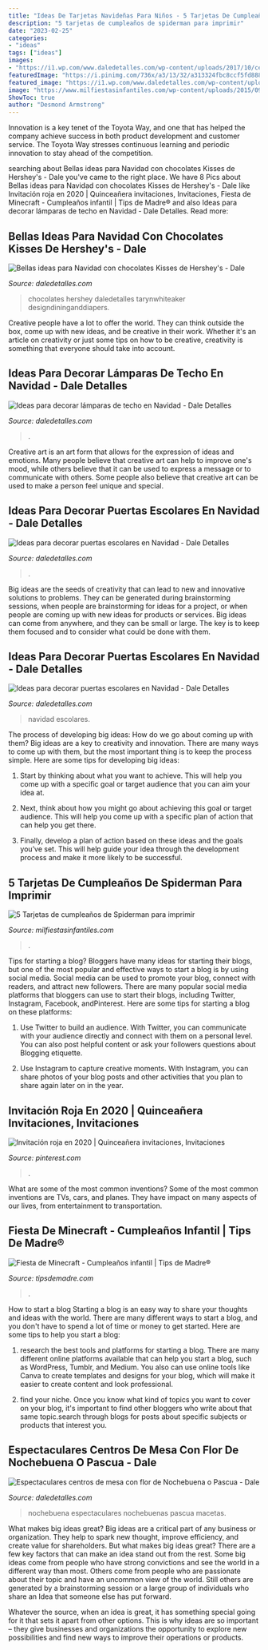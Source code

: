 ```yaml
---
title: "Ideas De Tarjetas Navideñas Para Niños - 5 Tarjetas De Cumpleaños De Spiderman Para Imprimir"
description: "5 tarjetas de cumpleaños de spiderman para imprimir"
date: "2023-02-25"
categories:
- "ideas"
tags: ["ideas"]
images:
- "https://i1.wp.com/www.daledetalles.com/wp-content/uploads/2017/10/centro-de-mesa-con-noche-buena10.jpg"
featuredImage: "https://i.pinimg.com/736x/a3/13/32/a313324fbc8ccf5fd8885df2d54a6867.jpg"
featured_image: "https://i1.wp.com/www.daledetalles.com/wp-content/uploads/2017/10/centro-de-mesa-con-noche-buena10.jpg"
image: "https://www.milfiestasinfantiles.com/wp-content/uploads/2015/09/foto-de-e-hombre-arana.jpg"
ShowToc: true
author: "Desmond Armstrong"
---
```



Innovation is a key tenet of the Toyota Way, and one that has helped the company achieve success in both product development and customer service. The Toyota Way stresses continuous learning and periodic innovation to stay ahead of the competition.

	

		
searching about Bellas ideas para Navidad con chocolates Kisses de Hershey&#039;s - Dale you've came to the right place. We have 8 Pics about Bellas ideas para Navidad con chocolates Kisses de Hershey&#039;s - Dale like Invitación roja en 2020 | Quinceañera invitaciones, Invitaciones, Fiesta de Minecraft - Cumpleaños infantil | Tips de Madre® and also Ideas para decorar lámparas de techo en Navidad - Dale Detalles. Read more:
		
    
## Bellas Ideas Para Navidad Con Chocolates Kisses De Hershey&#039;s - Dale

<img loading=lazy src="https://i2.wp.com/www.daledetalles.com/wp-content/uploads/2016/09/decoracion-con-kisses13.jpg?resize=661%2C924" onerror="this.onerror=null;this.src='https://tse1.mm.bing.net/th?id=OIP.3upEtPhYmwWQhzVy5ORcVgHaKW&amp;pid=15.1';" alt="Bellas ideas para Navidad con chocolates Kisses de Hershey&#039;s - Dale">

_Source: daledetalles.com_

>chocolates hershey daledetalles tarynwhiteaker designdininganddiapers. 

	

Creative people have a lot to offer the world. They can think outside the box, come up with new ideas, and be creative in their work. Whether it's an article on creativity or just some tips on how to be creative, creativity is something that everyone should take into account.

    
## Ideas Para Decorar Lámparas De Techo En Navidad - Dale Detalles

<img loading=lazy src="https://i1.wp.com/www.daledetalles.com/wp-content/uploads/2016/11/Ideas-para-decorar-lamparas-de-techo-en-Navidad4.jpg" onerror="this.onerror=null;this.src='https://tse3.mm.bing.net/th?id=OIP.AyScxtwR1qRmmigTha8XTwAAAA&amp;pid=15.1';" alt="Ideas para decorar lámparas de techo en Navidad - Dale Detalles">

_Source: daledetalles.com_

>. 

	

Creative art is an art form that allows for the expression of ideas and emotions. Many people believe that creative art can help to improve one's mood, while others believe that it can be used to express a message or to communicate with others. Some people also believe that creative art can be used to make a person feel unique and special.

    
## Ideas Para Decorar Puertas Escolares En Navidad - Dale Detalles

<img loading=lazy src="https://i2.wp.com/www.daledetalles.com/wp-content/uploads/2017/10/Idea-para-decorar-puertas-escolares-en-Navidad2.jpg?resize=550%2C807" onerror="this.onerror=null;this.src='https://tse3.mm.bing.net/th?id=OIP.H5NqQZuh9PdbNTkctRNqVQHaK3&amp;pid=15.1';" alt="Ideas para decorar puertas escolares en Navidad - Dale Detalles">

_Source: daledetalles.com_

>. 

	

Big ideas are the seeds of creativity that can lead to new and innovative solutions to problems. They can be generated during brainstorming sessions, when people are brainstorming for ideas for a project, or when people are coming up with new ideas for products or services. Big ideas can come from anywhere, and they can be small or large. The key is to keep them focused and to consider what could be done with them.

    
## Ideas Para Decorar Puertas Escolares En Navidad - Dale Detalles

<img loading=lazy src="https://i1.wp.com/www.daledetalles.com/wp-content/uploads/2017/10/Idea-para-decorar-puertas-escolares-en-Navidad1.jpg?resize=550%2C978" onerror="this.onerror=null;this.src='https://tse1.mm.bing.net/th?id=OIP.bcY571v-iTdqpUX3IDQFmAHaNK&amp;pid=15.1';" alt="Ideas para decorar puertas escolares en Navidad - Dale Detalles">

_Source: daledetalles.com_

>navidad escolares. 

	

The process of developing big ideas: How do we go about coming up with them?
Big ideas are a key to creativity and innovation. There are many ways to come up with them, but the most important thing is to keep the process simple. Here are some tips for developing big ideas:
1. Start by thinking about what you want to achieve. This will help you come up with a specific goal or target audience that you can aim your idea at.

2. Next, think about how you might go about achieving this goal or target audience. This will help you come up with a specific plan of action that can help you get there.

3. Finally, develop a plan of action based on these ideas and the goals you’ve set. This will help guide your idea through the development process and make it more likely to be successful.

    
## 5 Tarjetas De Cumpleaños De Spiderman Para Imprimir

<img loading=lazy src="https://www.milfiestasinfantiles.com/wp-content/uploads/2015/09/foto-de-e-hombre-arana.jpg" onerror="this.onerror=null;this.src='https://tse1.mm.bing.net/th?id=OIP.aG1mWDCiboU7TCF5aLNlUgHaEw&amp;pid=15.1';" alt="5 Tarjetas de cumpleaños de Spiderman para imprimir">

_Source: milfiestasinfantiles.com_

>. 

	

Tips for starting a blog?
Bloggers have many ideas for starting their blogs, but one of the most popular and effective ways to start a blog is by using social media. Social media can be used to promote your blog, connect with readers, and attract new followers. There are many popular social media platforms that bloggers can use to start their blogs, including Twitter, Instagram, Facebook, andPinterest. Here are some tips for starting a blog on these platforms:
1. Use Twitter to build an audience. With Twitter, you can communicate with your audience directly and connect with them on a personal level. You can also post helpful content or ask your followers questions about Blogging etiquette.

2. Use Instagram to capture creative moments. With Instagram, you can share photos of your blog posts and other activities that you plan to share again later on in the year.

    
## Invitación Roja En 2020 | Quinceañera Invitaciones, Invitaciones

<img loading=lazy src="https://i.pinimg.com/736x/a3/13/32/a313324fbc8ccf5fd8885df2d54a6867.jpg" onerror="this.onerror=null;this.src='https://tse2.mm.bing.net/th?id=OIP.Vh2RQ5T_99vtvOLOdobeQgHaKe&amp;pid=15.1';" alt="Invitación roja en 2020 | Quinceañera invitaciones, Invitaciones">

_Source: pinterest.com_

>. 

	

What are some of the most common inventions?
Some of the most common inventions are TVs, cars, and planes. They have impact on many aspects of our lives, from entertainment to transportation.

    
## Fiesta De Minecraft - Cumpleaños Infantil | Tips De Madre®

<img loading=lazy src="https://tipsdemadre.com/wp-content/uploads/2017/06/minecraft-free-printable-kit-001.jpg" onerror="this.onerror=null;this.src='https://tse3.mm.bing.net/th?id=OIP.WL0dY4pq0Bi8_svQ4aXZawHaE8&amp;pid=15.1';" alt="Fiesta de Minecraft - Cumpleaños infantil | Tips de Madre®">

_Source: tipsdemadre.com_

>. 

	

How to start a blog
Starting a blog is an easy way to share your thoughts and ideas with the world. There are many different ways to start a blog, and you don't have to spend a lot of time or money to get started. Here are some tips to help you start a blog: 
1. research the best tools and platforms for starting a blog. There are many different online platforms available that can help you start a blog, such as WordPress, Tumblr, and Medium. You also can use online tools like Canva to create templates and designs for your blog, which will make it easier to create content and look professional. 

2. find your niche. Once you know what kind of topics you want to cover on your blog, it's important to find other bloggers who write about that same topic.search through blogs for posts about specific subjects or products that interest you.

    
## Espectaculares Centros De Mesa Con Flor De Nochebuena O Pascua - Dale

<img loading=lazy src="https://i1.wp.com/www.daledetalles.com/wp-content/uploads/2017/10/centro-de-mesa-con-noche-buena10.jpg" onerror="this.onerror=null;this.src='https://tse3.mm.bing.net/th?id=OIP.XPSXNwH-VJnGIatUEogSFQHaLH&amp;pid=15.1';" alt="Espectaculares centros de mesa con flor de Nochebuena o Pascua - Dale">

_Source: daledetalles.com_

>nochebuena espectaculares nochebuenas pascua macetas. 

	

What makes big ideas great?
Big ideas are a critical part of any business or organization. They help to spark new thought, improve efficiency, and create value for shareholders. But what makes big ideas great? There are a few key factors that can make an idea stand out from the rest.
Some big ideas come from people who have strong convictions and see the world in a different way than most. Others come from people who are passionate about their topic and have an uncommon view of the world. Still others are generated by a brainstorming session or a large group of individuals who share an Idea that someone else has put forward.

Whatever the source, when an idea is great, it has something special going for it that sets it apart from other options. This is why ideas are so important – they give businesses and organizations the opportunity to explore new possibilities and find new ways to improve their operations or products.

